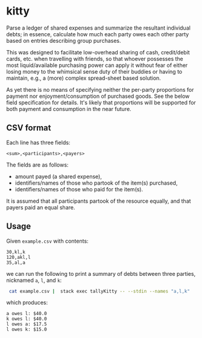# kitty

Parse a ledger of shared expenses and summarize the resultant individual debts;
in essence, calculate how much each party owes each other party based on
entries describing group purchases. 

This was designed to facilitate low-overhead sharing of cash, credit/debit
cards, etc. when travelling with friends, so that whoever possesses the most
liquid/available purchasing power can apply it without fear of either losing
money to the whimsical sense duty of their buddies or having to maintain, e.g.,
a (more) complex spread-sheet based solution.

As yet there is no means of specifying neither the per-party proportions
for payment nor enjoyment/consumption of purchased goods. See the below field
specification for details. It's likely that proportions will be supported for
both payment and consumption in the near future.

## CSV format

Each line has three fields:

```csv
<sum>,<participants>,<payers>
```

The fields are as follows:
- amount payed (a shared expense),
- identifiers/names of those who partook of the item(s) purchased,
- identifiers/names of those who paid for the item(s).

It is assumed that all participants partook of the resource equally, and that
payers paid an equal share.


## Usage

Given `example.csv` with contents:

```csv
30,kl,k
120,akl,l
35,al,a
```

we can run the following to print a summary of debts between three parties,
nicknamed `a`, `l`, and `k`:

```bash
 cat example.csv |  stack exec tallyKitty -- --stdin --names "a,l,k"
```

which produces:

```
a owes l: $40.0
k owes l: $40.0
l owes a: $17.5
l owes k: $15.0
```
